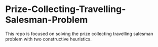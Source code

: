 # Prize-Collecting-Travelling-Salesman-Problem
 
This repo is focused on solving the prize collecting travelling salesman problem with two constructive heuristics.
